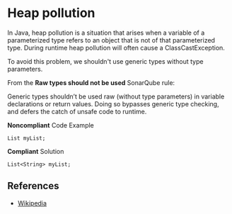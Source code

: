 # Heap pollution

In Java, heap pollution is a situation that arises when a variable of a parameterized type refers to an object that is
not of that parameterized type. During runtime heap pollution will often cause a ClassCastException.

To avoid this problem, we shouldn't use generic types without type parameters.

From the **Raw types should not be used** SonarQube rule:

Generic types shouldn’t be used raw (without type parameters) in variable declarations or return values. Doing so
bypasses generic type checking, and defers the catch of unsafe code to runtime.

**Noncompliant** Code Example

`List myList;`

**Compliant** Solution

`List<String> myList;`

## References

* [Wikipedia](https://en.wikipedia.org/wiki/Heap_pollution)